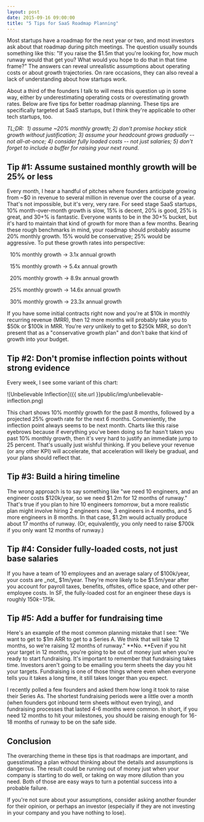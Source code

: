 ```yaml
---
layout: post
date: 2015-09-16 09:00:00
title: "5 Tips for SaaS Roadmap Planning"
---
```

Most startups have a roadmap for the next year or two, and most investors ask about that roadmap during pitch meetings. The question usually sounds something like this: "If you raise the $1.5m that you're looking for, how much runway would that get you? What would you hope to do that in that time frame?" The answers can reveal unrealistic assumptions about operating costs or about growth trajectories. On rare occasions, they can also reveal a lack of understanding about how startups work.

About a third of the founders I talk to will mess this question up in some way, either by underestimating operating costs or overestimating growth rates. Below are five tips for better roadmap planning. These tips are specifically targeted at SaaS startups, but I think they're applicable to other tech startups, too.

*TL;DR:&nbsp;&nbsp;1) assume ~20% monthly growth; 2) don't promise hockey stick growth without justification; 3) assume your headcount grows gradually -- not all-at-once; 4) consider fully loaded costs -- not just salaries; 5) don't forget to include a buffer for raising your next round.*

## Tip #1: Assume sustained monthly growth will be 25% or less

Every month, I hear a handful of pitches where founders anticipate growing from ~$0 in revenue to several million in revenue over the course of a year. That's not impossible, but it's very, very rare. For seed stage SaaS startups, 10% month-over-month growth is slow, 15% is decent, 20% is good, 25% is great, and 30+% is fantastic. Everyone wants to be in the 30+% bucket, but it's hard to maintain that kind of growth for more than a few months. Bearing these rough benchmarks in mind, your roadmap should probably assume 20% monthly growth. 15% would be conservative; 25% would be aggressive. To put these growth rates into perspective:

&nbsp;&nbsp;10% monthly growth → 3.1x annual growth

&nbsp;&nbsp;15% monthly growth → 5.4x annual growth  

&nbsp;&nbsp;20% monthly growth → 8.9x annual growth  

&nbsp;&nbsp;25% monthly growth → 14.6x annual growth  

&nbsp;&nbsp;30% monthly growth → 23.3x annual growth  

If you have some initial contracts right now and you're at $10k in monthly recurring revenue (MRR), then 12 more months will probably take you to $50k or $100k in MRR. You're _very_ unlikely to get to $250k MRR, so don't present that as a "conservative growth plan" and don't bake that kind of growth into your budget.

## Tip #2: Don't promise inflection points without strong evidence

Every week, I see some variant of this chart: 

![Unbelievable Inflection]({{ site.url }}public/img/unbelievable-inflection.png)

This chart shows 10% monthly growth for the past 8 months, followed by a projected 25% growth rate for the next 6 months. Conveniently, the inflection point always seems to be next month. Charts like this raise eyebrows because if everything you've been doing so far hasn't taken you past 10% monthly growth, then it's very hard to justify an immediate jump to 25 percent. That's usually just wishful thinking. If you believe your revenue (or any other KPI) will accelerate, that acceleration will likely be gradual, and your plans should reflect that.

## Tip #3: Build a hiring timeline

The wrong approach is to say something like "we need 10 engineers, and an engineer costs $120k/year, so we need $1.2m for 12 months of runway." That's true if you plan to hire 10 engineers _tomorrow_, but a more realistic plan might involve hiring 2 engineers now, 3 engineers in 4 months, and 5 more engineers in 8 months. In that case, $1.2m would actually produce about 17 months of runway. (Or, equivalently, you only need to raise $700k if you only want 12 months of runway.)

## Tip #4: Consider fully-loaded costs, not just base salaries

If you have a team of 10 employees and an average salary of $100k/year, your costs are _not_ $1m/year. They're more likely to be $1.5m/year after you account for payroll taxes, benefits, offsites, office space, and other per-employee costs. In SF, the fully-loaded cost for an engineer these days is roughly $150k-$175k.

## Tip #5: Add a buffer for fundraising time

Here's an example of the most common planning mistake that I see: "We want to get to $1m ARR to get to a Series A. We think that will take 12 months, so we're raising 12 months of runway." **No. **Even if you hit your target in 12 months, you're going to be out of money just when you're ready to start fundraising. It's important to remember that fundraising takes time. Investors aren't going to be emailing you term sheets the day you hit your targets. Fundraising is one of those things where even when everyone tells you it takes a long time, it still takes longer than you expect.

I recently polled a few founders and asked them how long it took to raise their Series As. The shortest fundraising periods were a little over a month (when founders got inbound term sheets without even trying), and fundraising processes that lasted 4-6 months were common. In short, if you need 12 months to hit your milestones, you should be raising enough for 16-18 months of runway to be on the safe side.

## Conclusion
The overarching theme in these tips is that roadmaps are important, and guesstimating a plan without thinking about the details and assumptions is dangerous. The result could be running out of money just when your company is starting to do well, or taking on way more dilution than you need. Both of those are easy ways to turn a potential success into a probable failure.

If you're not sure about your assumptions, consider asking another founder for their opinion, or perhaps an investor (especially if they are not investing in your company and you have nothing to lose).